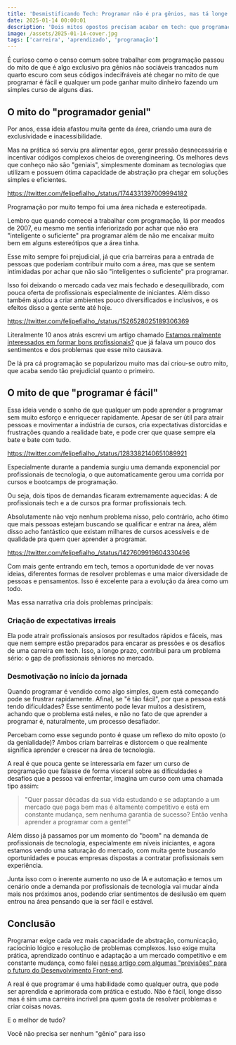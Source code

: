 ```yaml
---
title: 'Desmistificando Tech: Programar não é pra gênios, mas tá longe de ser fácil'
date: 2025-01-14 00:00:01
description: 'Dois mitos opostos precisam acabar em tech: que programação é exclusivo pra gênios, e o de que programar é fácil e qualquer um pode aprender sem esforço'
image: /assets/2025-01-14-cover.jpg
tags: ['carreira', 'aprendizado', 'programação']
---
```


É curioso como o censo comum sobre trabalhar com programação passou do mito de que é algo exclusivo pra gênios não sociáveis trancados num quarto escuro com seus códigos indecifráveis até chegar no mito de que programar é fácil e qualquer um pode ganhar muito dinheiro fazendo um simples curso de alguns dias.

## O mito do "programador genial"

Por anos, essa ideia afastou muita gente da área, criando uma aura de exclusividade e inacessibilidade.

Mas na prática só serviu pra alimentar egos, gerar pressão desnecessária e incentivar códigos complexos cheios de overengineering. Os melhores devs que conheço não são "geniais", simplesmente dominam as tecnologias que utilizam e possuem ótima capacidade de abstração pra chegar em soluções simples e eficientes.

https://twitter.com/felipefialho_/status/1744331397009994182

Programação por muito tempo foi uma área nichada e estereotipada.

Lembro que quando comecei a trabalhar com programação, lá por meados de 2007, eu mesmo me sentia inferiorizado por achar que não era "inteligente o suficiente" pra programar além de não me encaixar muito bem em alguns estereótipos que a área tinha.

Esse mito sempre foi prejudicial, já que cria barreiras para a entrada de pessoas que poderiam contribuir muito com a área, mas que se sentem intimidadas por achar que não são "inteligentes o suficiente" pra programar.

Isso foi deixando o mercado cada vez mais fechado e desequilibrado, com pouca oferta de profissionais especialmente de iniciantes. Além disso também ajudou a criar ambientes pouco diversificados e inclusivos, e os efeitos disso a gente sente até hoje.

https://twitter.com/felipefialho_/status/1526528025189306369

Literalmente 10 anos atrás escrevi um artigo chamado [Estamos realmente interessados em formar bons profissionais?](/blog/estamos-realmente-interessados-em-formar-bons-profissionais) que já falava um pouco dos sentimentos e dos problemas que esse mito causava.

De lá pra cá programação se popularizou muito mas daí criou-se outro mito, que acaba sendo tão prejudicial quanto o primeiro.

## O mito de que "programar é fácil"

Essa ideia vende o sonho de que qualquer um pode aprender a programar sem muito esforço e enriquecer rapidamente. Apesar de ser útil para atrair pessoas e movimentar a indústria de cursos, cria expectativas distorcidas e frustrações quando a realidade bate, e pode crer que quase sempre ela bate e bate com tudo.

https://twitter.com/felipefialho_/status/1283382140651089921

Especialmente durante a pandemia surgiu uma demanda exponencial por profissionais de tecnologia, o que automaticamente gerou uma corrida por cursos e bootcamps de programação.

Ou seja, dois tipos de demandas ficaram extremamente aquecidas: A de profissionais tech e a de cursos pra formar profissionais tech.

Absolutamente não vejo nenhum problema nisso, pelo contrário, acho ótimo que mais pessoas estejam buscando se qualificar e entrar na área, além disso acho fantástico que existam milhares de cursos acessíveis e de qualidade pra quem quer aprender a programar.

https://twitter.com/felipefialho_/status/1427609919604330496

Com mais gente entrando em tech, temos a oportunidade de ver novas ideias, diferentes formas de resolver problemas e uma maior diversidade de pessoas e pensamentos. Isso é excelente para a evolução da área como um todo.

Mas essa narrativa cria dois problemas principais:

### Criação de expectativas irreais

Ela pode atrair profissionais ansiosos por resultados rápidos e fáceis, mas que nem sempre estão preparados para encarar as pressões e os desafios de uma carreira em tech. Isso, a longo prazo, contribui para um problema sério: o gap de profissionais sêniores no mercado.

### Desmotivação no início da jornada

Quando programar é vendido como algo simples, quem está começando pode se frustrar rapidamente. Afinal, se "é tão fácil", por que a pessoa está tendo dificuldades? Esse sentimento pode levar muitos a desistirem, achando que o problema está neles, e não no fato de que aprender a programar é, naturalmente, um processo desafiador.

Percebam como esse segundo ponto é quase um reflexo do mito oposto (o da genialidade)? Ambos criam barreiras e distorcem o que realmente significa aprender e crescer na área de tecnologia.

A real é que pouca gente se interessaria em fazer um curso de programação que falasse de forma visceral sobre as dificuldades e desafios que a pessoa vai enfrentar, imagina um curso com uma chamada tipo assim:

> "Quer passar décadas da sua vida estudando e se adaptando a um mercado que paga bem mas é altamente competitivo e está em constante mudança, sem nenhuma garantia de sucesso? Então venha aprender a programar com a gente!"

Além disso já passamos por um momento do "boom" na demanda de profissionais de tecnologia, especialmente em níveis iniciantes, e agora estamos vendo uma saturação do mercado, com muita gente buscando oportunidades e poucas empresas dispostas a contratar profissionais sem experiência.

Junta isso com o inerente aumento no uso de IA e automação e temos um cenário onde a demanda por profissionais de tecnologia vai mudar ainda mais nos próximos anos, podendo criar sentimentos de desilusão em quem entrou na área pensando que ia ser fácil e estável.

## Conclusão

Programar exige cada vez mais capacidade de abstração, comunicação, raciocínio lógico e resolução de problemas complexos. Isso exige muita prática, aprendizado contínuo e adaptação a um mercado competitivo e em constante mudança, como falei [nesse artigo com algumas "previsões" para o futuro do Desenvolvimento Front-end](/blog/como-esta-o-desenvolvimento-frontend-em-2025-e-o-que-esperar-do-futuro/).

A real é que programar é uma habilidade como qualquer outra, que pode ser aprendida e aprimorada com prática e estudo. Não é fácil, longe disso mas é sim uma carreira incrível pra quem gosta de resolver problemas e criar coisas novas.

E o melhor de tudo?

Você não precisa ser nenhum "gênio" para isso




